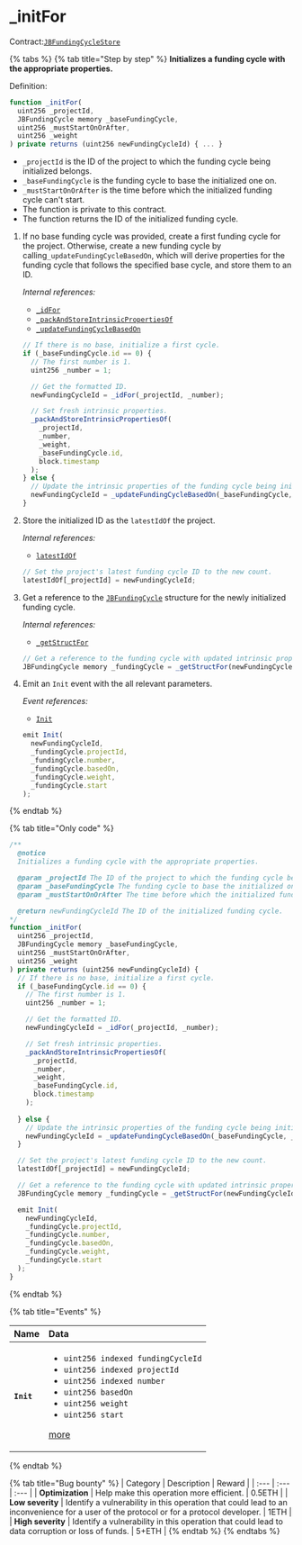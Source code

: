 # \_initFor

Contract:[`JBFundingCycleStore`](../)​

{% tabs %}
{% tab title="Step by step" %}
**Initializes a funding cycle with the appropriate properties.**  
  
Definition:

```javascript
function _initFor(
  uint256 _projectId,
  JBFundingCycle memory _baseFundingCycle,
  uint256 _mustStartOnOrAfter,
  uint256 _weight
) private returns (uint256 newFundingCycleId) { ... }
```

* `_projectId` is the ID of the project to which the funding cycle being initialized belongs.
* `_baseFundingCycle` is the funding cycle to base the initialized one on.
* `_mustStartOnOrAfter` is the time before which the initialized funding cycle can't start.
* The function is private to this contract.
* The function returns the ID of the initialized funding cycle.

1. If no base funding cycle was provided, create a first funding cycle for the project. Otherwise, create a new funding cycle by calling`_updateFundingCycleBasedOn`, which will derive properties for the funding cycle that follows the specified base cycle, and store them to an ID.  


   _Internal references:_

   * [`_idFor`](../read/_idfor.md)
   * [`_packAndStoreIntrinsicPropertiesOf`](_packandstoreintrinsicpropertiesof.md)
   * [`_updateFundingCycleBasedOn`](_updatefundingcyclebasedon.md)

   ```javascript
   // If there is no base, initialize a first cycle.
   if (_baseFundingCycle.id == 0) {
     // The first number is 1.
     uint256 _number = 1;

     // Get the formatted ID.
     newFundingCycleId = _idFor(_projectId, _number);

     // Set fresh intrinsic properties.
     _packAndStoreIntrinsicPropertiesOf(
       _projectId,
       _number,
       _weight,
       _baseFundingCycle.id,
       block.timestamp
     );
   } else {
     // Update the intrinsic properties of the funding cycle being initialized.
     newFundingCycleId = _updateFundingCycleBasedOn(_baseFundingCycle, _mustStartOnOrAfter, _weight);
   }
   ```

2. Store the initialized ID as the `latestIdOf` the project.  


   _Internal references:_

   * [`latestIdOf`](../properties/latestidof.md)

   ```javascript
   // Set the project's latest funding cycle ID to the new count.
   latestIdOf[_projectId] = newFundingCycleId;
   ```

3. Get a reference to the [`JBFundingCycle`](../../../data-structures/jbfundingcycle.md) structure for the newly initialized funding cycle.  


   _Internal references:_

   * [`_getStructFor`](../read/_getstructfor.md)

   ```javascript
   // Get a reference to the funding cycle with updated intrinsic properties.
   JBFundingCycle memory _fundingCycle = _getStructFor(newFundingCycleId);
   ```

4. Emit an `Init` event with the all relevant parameters.   


   _Event references:_

   * [`Init`](../events/init.md) 

   ```javascript
   emit Init(
     newFundingCycleId,
     _fundingCycle.projectId,
     _fundingCycle.number,
     _fundingCycle.basedOn,
     _fundingCycle.weight,
     _fundingCycle.start
   );
   ```
{% endtab %}

{% tab title="Only code" %}
```javascript
/**
  @notice 
  Initializes a funding cycle with the appropriate properties.

  @param _projectId The ID of the project to which the funding cycle being initialized belongs.
  @param _baseFundingCycle The funding cycle to base the initialized one on.
  @param _mustStartOnOrAfter The time before which the initialized funding cycle can't start.

  @return newFundingCycleId The ID of the initialized funding cycle.
*/
function _initFor(
  uint256 _projectId,
  JBFundingCycle memory _baseFundingCycle,
  uint256 _mustStartOnOrAfter,
  uint256 _weight
) private returns (uint256 newFundingCycleId) {
  // If there is no base, initialize a first cycle.
  if (_baseFundingCycle.id == 0) {
    // The first number is 1.
    uint256 _number = 1;

    // Get the formatted ID.
    newFundingCycleId = _idFor(_projectId, _number);

    // Set fresh intrinsic properties.
    _packAndStoreIntrinsicPropertiesOf(
      _projectId,
      _number,
      _weight,
      _baseFundingCycle.id,
      block.timestamp
    );
    
  } else {
    // Update the intrinsic properties of the funding cycle being initialized.
    newFundingCycleId = _updateFundingCycleBasedOn(_baseFundingCycle, _mustStartOnOrAfter, _weight);
  }

  // Set the project's latest funding cycle ID to the new count.
  latestIdOf[_projectId] = newFundingCycleId;

  // Get a reference to the funding cycle with updated intrinsic properties.
  JBFundingCycle memory _fundingCycle = _getStructFor(newFundingCycleId);

  emit Init(
    newFundingCycleId,
    _fundingCycle.projectId,
    _fundingCycle.number,
    _fundingCycle.basedOn,
    _fundingCycle.weight,
    _fundingCycle.start
  );
}
```
{% endtab %}

{% tab title="Events" %}
<table>
  <thead>
    <tr>
      <th style="text-align:left">Name</th>
      <th style="text-align:left">Data</th>
    </tr>
  </thead>
  <tbody>
    <tr>
      <td style="text-align:left"><b><code>Init</code></b>
      </td>
      <td style="text-align:left">
        <ul>
          <li><code>uint256 indexed fundingCycleId</code> 
          </li>
          <li><code>uint256 indexed projectId</code> 
          </li>
          <li><code>uint256 indexed number</code> 
          </li>
          <li><code>uint256 basedOn</code> 
          </li>
          <li><code>uint256 weight</code> 
          </li>
          <li><code>uint256 start</code>
          </li>
        </ul>
        <p><a href="../events/init.md">more</a>
        </p>
      </td>
    </tr>
  </tbody>
</table>
{% endtab %}

{% tab title="Bug bounty" %}
| Category | Description | Reward |
| :--- | :--- | :--- |
| **Optimization** | Help make this operation more efficient. | 0.5ETH |
| **Low severity** | Identify a vulnerability in this operation that could lead to an inconvenience for a user of the protocol or for a protocol developer. | 1ETH |
| **High severity** | Identify a vulnerability in this operation that could lead to data corruption or loss of funds. | 5+ETH |
{% endtab %}
{% endtabs %}



